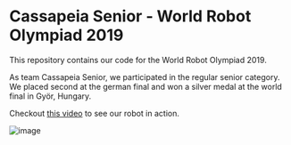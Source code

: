 # Cassapeia Senior - World Robot Olympiad 2019

This repository contains our code for the World Robot Olympiad 2019.

As team Cassapeia Senior, we participated in the regular senior category. We placed second at the german final and won a silver medal at the world final in Györ, Hungary.

Checkout [this video](https://youtu.be/zloIFlAMdBk) to see our robot in action.

![image](https://user-images.githubusercontent.com/46268468/216779113-8a42fed0-9dc2-43e0-b7e6-3961bd82adf3.png)

